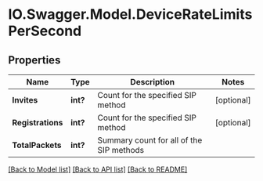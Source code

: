 # IO.Swagger.Model.DeviceRateLimitsPerSecond
## Properties

Name | Type | Description | Notes
------------ | ------------- | ------------- | -------------
**Invites** | **int?** | Count for the specified SIP method | [optional] 
**Registrations** | **int?** | Count for the specified SIP method | [optional] 
**TotalPackets** | **int?** | Summary count for all of the SIP methods | 

[[Back to Model list]](../README.md#documentation-for-models) [[Back to API list]](../README.md#documentation-for-api-endpoints) [[Back to README]](../README.md)

